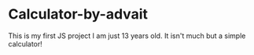 # Calculator-by-advait
This is my first JS project
I am just 13 years old.
It isn't much but a simple calculator!
